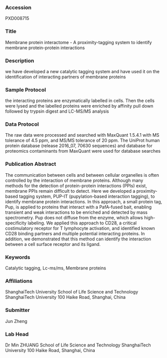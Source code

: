### Accession
PXD008715

### Title
Membrane protein interactome -  A proximity-tagging system to identify membrane protein-protein interactions

### Description
we have developed a new catalytic tagging system and have used it on the identification of interacting partners of membrane proteins

### Sample Protocol
the interacting proteins are enzymatically labelled in cells. Then the cells were lysed and the labelled proteins were enriched by affinity pull down followed by trypsin digest and LC-MS/MS analysis

### Data Protocol
The raw data were processed and searched with MaxQuant 1.5.4.1 with MS tolerance of 4.5 ppm, and MS/MS tolerance of 20 ppm. The UniProt human protein database (release 2016_07, 70630 sequences) and database for proteomics contaminants from MaxQuant were used for database searches

### Publication Abstract
The communication between cells and between cellular organelles is often controlled by the interaction of membrane proteins. Although many methods for the detection of protein-protein interactions (PPIs) exist, membrane PPIs remain difficult to detect. Here we developed a proximity-based tagging system, PUP-IT (pupylation-based interaction tagging), to identify membrane protein interactions. In this approach, a small protein tag, Pup, is applied to proteins that interact with a PafA-fused bait, enabling transient and weak interactions to be enriched and detected by mass spectrometry. Pup does not diffuse from the enzyme, which allows high-specificity labeling. We applied this approach to CD28, a critical costimulatory receptor for T lymphocyte activation, and identified known CD28 binding partners and multiple potential interacting proteins. In addition, we demonstrated that this method can identify the interaction between a cell surface receptor and its ligand.

### Keywords
Catalytic tagging, Lc-ms/ms, Membrane proteins

### Affiliations
ShanghaiTech University
School of Life Science and Technology ShanghaiTech University 100 Haike Road, Shanghai, China

### Submitter
Jun Zheng

### Lab Head
Dr Min ZHUANG
School of Life Science and Technology ShanghaiTech University 100 Haike Road, Shanghai, China


